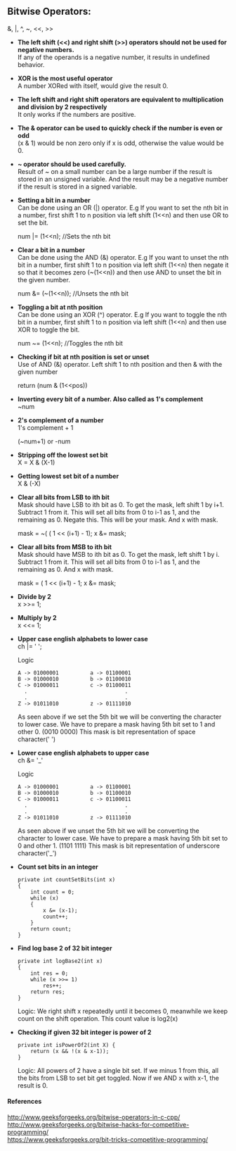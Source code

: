 ## Bitwise Operators:

&, |, ^, ~, <<, >>

* <b>The left shift (<<) and right shift (>>) operators should not be used for negative numbers.</b><br>
   If any of the operands is a negative number, it results in undefined behavior.
   
* <b>XOR is the most useful operator</b><br>
   A number XORed with itself, would give the result 0.
   
* <b>The left shift and right shift operators are equivalent to multiplication and division by 2 respectively</b><br>
   It only works if the numbers are positive.
  
* <b>The & operator can be used to quickly check if the number is even or odd</b><br>
   (x & 1) would be non zero only if x is odd, otherwise the value would be 0.
   
* <b>~ operator should be used carefully.</b><br>
   Result of ~ on a small number can be a large number if the result is stored in an unsigned variable.
   And the result may be a negative number if the result is stored in a signed variable.

* <b>Setting a bit in a number</b><br>
  Can be done using an OR (|) operator.
  E.g If you want to set the nth bit in a number,
  first shift 1 to n position via left shift (1<<n) and then use OR to set the bit.
  
  num |= (1<<n); //Sets the nth bit
  
* <b>Clear a bit in a number</b><br>
  Can be done using the AND (&) operator.
  E.g If you want to unset the nth bit in a number,
  first shift 1 to n position via left shift (1<<n)
  then negate it so that it becomes zero (~(1<<n)) and then use AND to unset the bit 
  in the given number.
  
  num &= (~(1<<n)); //Unsets the nth bit
  
* <b>Toggling a bit at nth position</b><br>
  Can be done using an XOR (^) operator.
  E.g If you want to toggle the nth bit in a number,
  first shift 1 to n position via left shift (1<<n) and then use XOR to toggle the bit.
    
  num ~= (1<<n); //Toggles the nth bit
  
* <b>Checking if bit at nth position is set or unset</b><br>
  Use of AND (&) operator.
  Left shift 1 to nth position and then & with the given number
  
  return (num & (1<<pos))
  
* <b>Inverting every bit of a number. Also called as 1's complement</b><br>
  ~num
  

* <b>2's complement of a number</b><br>
  1's complement + 1
  
  (~num+1) or -num
  
* <b>Stripping off the lowest set bit</b><br>
  X = X & (X-1)
  
* <b>Getting lowest set bit of a number</b><br>
  X & (-X)
    
* <b>Clear all bits from LSB to ith bit</b><br>
  Mask should have LSB to ith bit as 0.
  To get the mask, left shift 1 by i+1. 
  Subtract 1 from it. This will set all bits from 0 to i-1 as 1, and the remaining as 0.
  Negate this. This will be your mask.
  And x with mask.
  
  mask = ~( ( 1 << (i+1) - 1);
  x &= mask;
  
* <b>Clear all bits from MSB to ith bit</b><br>
    Mask should have MSB to ith bit as 0.
    To get the mask, left shift 1 by i. 
    Subtract 1 from it. This will set all bits from 0 to i-1 as 1, and the remaining as 0.
    And x with mask.
    
    mask = ( 1 << (i+1) - 1;
    x &= mask;

* <b>Divide by 2</b><br>
  x >>= 1;
  
* <b>Multiply by 2</b><br>
  x <<= 1;

* <b>Upper case english alphabets to lower case</b><br>
  ch |= ' ';
  
  Logic
  ```
  A -> 01000001          a -> 01100001
  B -> 01000010          b -> 01100010
  C -> 01000011          c -> 01100011
    .                               .
    .                               .
  Z -> 01011010          z -> 01111010
  ```
  
  As seen above if we set the 5th bit we will be converting the character to lower case.
  We have to prepare a mask having 5th bit set to 1 and other 0. (0010 0000)
  This mask is bit representation of space character(' ')
  
* <b>Lower case english alphabets to upper case</b><br>
  ch &= '_'
  
  Logic
    ```
    A -> 01000001          a -> 01100001
    B -> 01000010          b -> 01100010
    C -> 01000011          c -> 01100011
      .                               .
      .                               .
    Z -> 01011010          z -> 01111010
    ```
    
    As seen above if we unset the 5th bit we will be converting the character to lower case.
    We have to prepare a mask having 5th bit set to 0 and other 1. (1101 1111)
    This mask is bit representation of underscore character('_')
    
* <b>Count set bits in an integer</b><br>
  ```
  private int countSetBits(int x) 
  {
      int count = 0; 
      while (x) 
      { 
          x &= (x-1); 
          count++; 
      } 
      return count;
  }
  ```    

* <b>Find log base 2 of 32 bit integer</b><br>
   ```
   private int logBase2(int x) 
   { 
       int res = 0; 
       while (x >>= 1) 
           res++; 
       return res; 
   } 
    ```
    Logic: We right shift x repeatedly until it becomes 0, meanwhile we keep count on the shift operation. This count value is log2(x)
    
* <b>Checking if given 32 bit integer is power of 2</b><br>
  ```
  private int isPowerOf2(int X) {
      return (x && !(x & x-1)); 
  }
   ```
   Logic:
   All powers of 2 have a single bit set. If we minus 1 from this, all the bits 
   from LSB to set bit get toggled.
    Now if we AND x with x-1, the result is 0.
    

#### References

http://www.geeksforgeeks.org/bitwise-operators-in-c-cpp/<br>
http://www.geeksforgeeks.org/bitwise-hacks-for-competitive-programming/<br>
https://www.geeksforgeeks.org/bit-tricks-competitive-programming/
